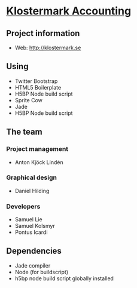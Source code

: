 # [Klostermark Accounting](http://klostermark.se)

## Project information

* Web: http://klostermark.se

## Using

* Twitter Bootstrap
* HTML5 Boilerplate
* H5BP Node build script
* Sprite Cow
* Jade
* H5BP Node build script

## The team

### Project management

* Anton Kjöck Lindén

### Graphical design

* Daniel Hilding

### Developers 

* Samuel Lie
* Samuel Kolsmyr
* Pontus Icardi

## Dependencies
* Jade compiler
* Node (for buildscript)
* h5bp node build script globally installed 

